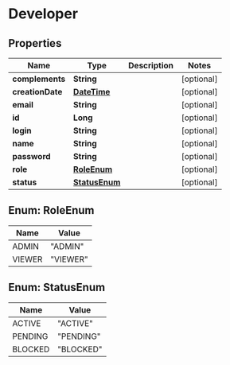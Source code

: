 
# Developer

## Properties
Name | Type | Description | Notes
------------ | ------------- | ------------- | -------------
**complements** | **String** |  |  [optional]
**creationDate** | [**DateTime**](DateTime.md) |  |  [optional]
**email** | **String** |  |  [optional]
**id** | **Long** |  |  [optional]
**login** | **String** |  |  [optional]
**name** | **String** |  |  [optional]
**password** | **String** |  |  [optional]
**role** | [**RoleEnum**](#RoleEnum) |  |  [optional]
**status** | [**StatusEnum**](#StatusEnum) |  |  [optional]


<a name="RoleEnum"></a>
## Enum: RoleEnum
Name | Value
---- | -----
ADMIN | &quot;ADMIN&quot;
VIEWER | &quot;VIEWER&quot;


<a name="StatusEnum"></a>
## Enum: StatusEnum
Name | Value
---- | -----
ACTIVE | &quot;ACTIVE&quot;
PENDING | &quot;PENDING&quot;
BLOCKED | &quot;BLOCKED&quot;




